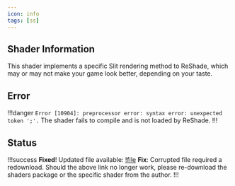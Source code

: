 ```yaml
---
icon: info
tags: [ss]
---
```

## Shader Information
This shader implements a specific Slit rendering method to ReShade, which may or may not make your game look better, depending on your taste.

## Error
!!!danger
`Error [10904]: preprocessor error: syntax error: unexpected token ';'.` The shader fails to compile and is not loaded by ReShade.
!!!
## Status
!!!success
**Fixed**! Updated file available: [!file](https://cdn.discordapp.com/attachments/1072509163458007141/1072509481201709197/SlitScan.fx)
**Fix**: Corrupted file required a redownload. Should the above link no longer work, please re-download the shaders package or the specific shader from the author.
!!!
